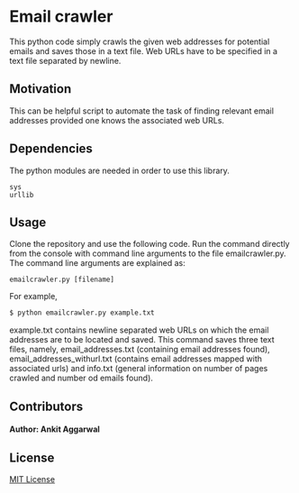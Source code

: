 # Email crawler

This python code simply crawls the given web addresses for potential emails and saves those in a text file. Web URLs have to be specified in a text file separated by newline.

## Motivation

This can be helpful script to automate the task of finding relevant email addresses provided one knows the associated web URLs.

## Dependencies
The python modules are needed in order to use this library.
```
sys
urllib
```

## Usage
Clone the repository and use the following code.
Run the command directly from the console with command line arguments to the file emailcrawler.py. The command line arguments are explained as:

```
emailcrawler.py [filename]

```
For example,

```sh
$ python emailcrawler.py example.txt
```
example.txt contains newline separated web URLs on which the email addresses are to be located and saved. This command saves three text files, namely, email_addresses.txt (containing email addresses found), email_addresses_withurl.txt (contains email addresses mapped with associated urls) and info.txt (general information on number of pages crawled and number od emails found).

## Contributors

#### Author: Ankit Aggarwal

## License

[MIT License](https://github.com/ankitaggarwal011/email-crawler/blob/master/LICENSE)
